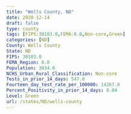 ```yaml
---
title: "Wells County, ND"
date: 2020-12-14
draft: false
type: county
tags: [FIPS:38103.0,FEMA:8.0,Non-core,Green]
categories: [ND]
County: Wells County
State: ND
FIPS: 38103.0
FEMA_Region: 8.0
Population: 3834.0
NCHS_Urban_Rural_Classification: Non-core
Tests_in_prior_14_days: 547.0
Fourteen_day_test_rate_per_100000: 14267.0
Percent_Positivity_in_prior_14_days: 0.04
Level: Green
url: /states/ND/wells-county
---
```



